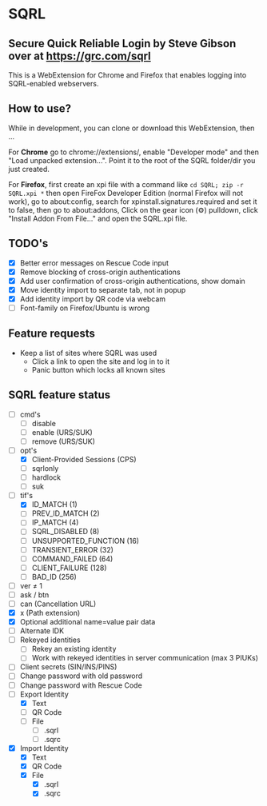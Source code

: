 # SQRL

## Secure Quick Reliable Login by Steve Gibson over at https://grc.com/sqrl
This is a WebExtension for Chrome and Firefox that enables logging into SQRL-enabled webservers.

## How to use?
While in development, you can clone or download this WebExtension, then ...

For **Chrome** go to chrome://extensions/, enable "Developer mode" and then "Load unpacked extension...". Point it to the root of the SQRL folder/dir you just created.

For **Firefox**, first create an xpi file with a command like `cd SQRL; zip -r SQRL.xpi *` then open FireFox Developer Edition (normal Firefox will not work), go to about:config, search for xpinstall.signatures.required and set it to false, then go to about:addons, Click on the gear icon (⚙) pulldown, click "Install Addon From File..." and open the SQRL.xpi file.

## TODO's
- [x] Better error messages on Rescue Code input
- [x] Remove blocking of cross-origin authentications
- [x] Add user confirmation of cross-origin authentications, show domain
- [x] Move identity import to separate tab, not in popup
- [x] Add identity import by QR code via webcam
- [ ] Font-family on Firefox/Ubuntu is wrong

## Feature requests
- Keep a list of sites where SQRL was used
	- Click a link to open the site and log in to it
	- Panic button which locks all known sites

## SQRL feature status
- [ ] cmd's
  - [ ] disable
  - [ ] enable (URS/SUK)
  - [ ] remove (URS/SUK)
- [ ] opt's
  - [x] Client-Provided Sessions (CPS)
  - [ ] sqrlonly
  - [ ] hardlock
  - [ ] suk
- [ ] tif's
  - [x] ID_MATCH (1) 
  - [ ] PREV_ID_MATCH (2) 
  - [ ] IP_MATCH (4) 
  - [ ] SQRL_DISABLED (8) 
  - [ ] UNSUPPORTED_FUNCTION (16) 
  - [ ] TRANSIENT_ERROR (32) 
  - [ ] COMMAND_FAILED (64) 
  - [ ] CLIENT_FAILURE (128) 
  - [ ] BAD_ID (256) 
- [ ] ver ≠ 1
- [ ] ask / btn
- [ ] can (Cancellation URL)
- [x] x (Path extension)
- [x] Optional additional name=value pair data
- [ ] Alternate IDK
- [ ] Rekeyed identities
  - [ ] Rekey an existing identity
  - [ ] Work with rekeyed identities in server communication (max 3 PIUKs)
- [ ] Client secrets (SIN/INS/PINS)
- [ ] Change password with old password
- [ ] Change password with Rescue Code
- [ ] Export Identity
  - [x] Text
  - [ ] QR Code
  - [ ] File
    - [ ] .sqrl
    - [ ] .sqrc
- [x] Import Identity
  - [x] Text
  - [x] QR Code
  - [x] File
    - [x] .sqrl
    - [x] .sqrc
